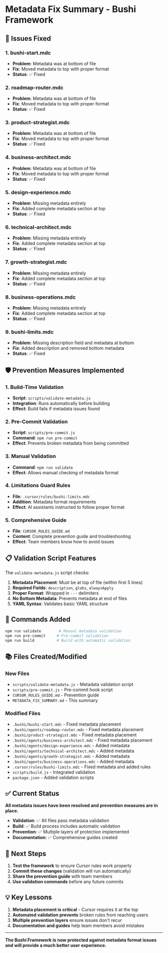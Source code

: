 # Metadata Fix Summary - Bushi Framework

## 🚨 Issues Fixed

### 1. **bushi-start.mdc**
- **Problem**: Metadata was at bottom of file
- **Fix**: Moved metadata to top with proper format
- **Status**: ✅ Fixed

### 2. **roadmap-router.mdc**
- **Problem**: Metadata was at bottom of file
- **Fix**: Moved metadata to top with proper format
- **Status**: ✅ Fixed

### 3. **product-strategist.mdc**
- **Problem**: Metadata was at bottom of file
- **Fix**: Moved metadata to top with proper format
- **Status**: ✅ Fixed

### 4. **business-architect.mdc**
- **Problem**: Metadata was at bottom of file
- **Fix**: Moved metadata to top with proper format
- **Status**: ✅ Fixed

### 5. **design-experience.mdc**
- **Problem**: Missing metadata entirely
- **Fix**: Added complete metadata section at top
- **Status**: ✅ Fixed

### 6. **technical-architect.mdc**
- **Problem**: Missing metadata entirely
- **Fix**: Added complete metadata section at top
- **Status**: ✅ Fixed

### 7. **growth-strategist.mdc**
- **Problem**: Missing metadata entirely
- **Fix**: Added complete metadata section at top
- **Status**: ✅ Fixed

### 8. **business-operations.mdc**
- **Problem**: Missing metadata entirely
- **Fix**: Added complete metadata section at top
- **Status**: ✅ Fixed

### 9. **bushi-limits.mdc**
- **Problem**: Missing description field and metadata at bottom
- **Fix**: Added description and removed bottom metadata
- **Status**: ✅ Fixed

## 🛡️ Prevention Measures Implemented

### 1. **Build-Time Validation**
- **Script**: `scripts/validate-metadata.js`
- **Integration**: Runs automatically before building
- **Effect**: Build fails if metadata issues found

### 2. **Pre-Commit Validation**
- **Script**: `scripts/pre-commit.js`
- **Command**: `npm run pre-commit`
- **Effect**: Prevents broken metadata from being committed

### 3. **Manual Validation**
- **Command**: `npm run validate`
- **Effect**: Allows manual checking of metadata format

### 4. **Limitations Guard Rules**
- **File**: `.cursor/rules/bushi-limits.mdc`
- **Addition**: Metadata format requirements
- **Effect**: AI assistants instructed to follow proper format

### 5. **Comprehensive Guide**
- **File**: `CURSOR_RULES_GUIDE.md`
- **Content**: Complete prevention guide and troubleshooting
- **Effect**: Team members know how to avoid issues

## 📋 Validation Script Features

The `validate-metadata.js` script checks:

1. **Metadata Placement**: Must be at top of file (within first 5 lines)
2. **Required Fields**: `description`, `globs`, `alwaysApply`
3. **Proper Format**: Wrapped in `---` delimiters
4. **No Bottom Metadata**: Prevents metadata at end of files
5. **YAML Syntax**: Validates basic YAML structure

## 🔧 Commands Added

```bash
npm run validate        # Manual metadata validation
npm run pre-commit     # Pre-commit validation
npm run build          # Build with automatic validation
```

## 📚 Files Created/Modified

### New Files
- `scripts/validate-metadata.js` - Metadata validation script
- `scripts/pre-commit.js` - Pre-commit hook script
- `CURSOR_RULES_GUIDE.md` - Prevention guide
- `METADATA_FIX_SUMMARY.md` - This summary

### Modified Files
- `.bushi/bushi-start.mdc` - Fixed metadata placement
- `.bushi/agents/roadmap-router.mdc` - Fixed metadata placement
- `.bushi/product-strategist.mdc` - Fixed metadata placement
- `.bushi/agents/business-architect.mdc` - Fixed metadata placement
- `.bushi/agents/design-experience.mdc` - Added metadata
- `.bushi/agents/technical-architect.mdc` - Added metadata
- `.bushi/agents/growth-strategist.mdc` - Added metadata
- `.bushi/agents/business-operations.mdc` - Added metadata
- `.cursor/rules/bushi-limits.mdc` - Fixed metadata and added rules
- `scripts/build.js` - Integrated validation
- `package.json` - Added validation scripts

## ✅ Current Status

**All metadata issues have been resolved and prevention measures are in place.**

- **Validation**: ✅ All files pass metadata validation
- **Build**: ✅ Build process includes automatic validation
- **Prevention**: ✅ Multiple layers of protection implemented
- **Documentation**: ✅ Comprehensive guides created

## 🚀 Next Steps

1. **Test the framework** to ensure Cursor rules work properly
2. **Commit these changes** (validation will run automatically)
3. **Share the prevention guide** with team members
4. **Use validation commands** before any future commits

## 💡 Key Lessons

1. **Metadata placement is critical** - Cursor requires it at the top
2. **Automated validation prevents** broken rules from reaching users
3. **Multiple prevention layers** ensure issues don't recur
4. **Documentation and guides** help team members avoid mistakes

---

**The Bushi Framework is now protected against metadata format issues and will provide a much better user experience.**
